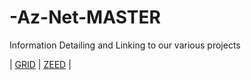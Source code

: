 # -Az-Net-MASTER

Information Detailing and Linking to our various projects

|
[GRID](https://github.com/Az-Neter/AzNet-GRID)
|
[ZEED](https://github.com/Az-Neter/AzNet-ZEED)
|
